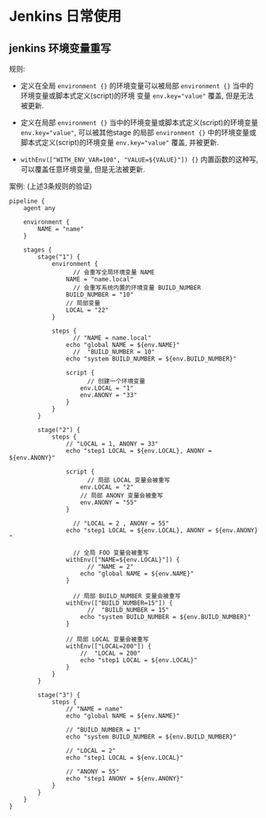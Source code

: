 # Jenkins 日常使用

## jenkins 环境变量重写

规则:

- 定义在全局 `environment {}` 的环境变量可以被局部 `environment {}` 当中的环境变量或脚本式定义(script)的环境
变量 `env.key="value"` 覆盖, 但是无法被更新.

- 定义在局部 `environment {}` 当中的环境变量或脚本式定义(script)的环境变量 `env.key="value"`, 可以被其他stage
的局部 `environment {}` 中的环境变量或脚本式定义(script)的环境变量 `env.key="value"` 覆盖, 并被更新.

- `withEnv(["WITH_ENV_VAR=100", "VALUE=${VALUE}"]) {}` 内置函数的这种写, 可以覆盖任意环境变量, 但是无法被更新.


案例: (上述3条规则的验证)

```
pipeline {
    agent any

    environment {
        NAME = "name"
    }

    stages {
        stage("1") {
            environment {
                  // 会重写全局环境变量 NAME
                NAME = "name.local" 
                  // 会重写系统内置的环境变量 BUILD_NUMBER
                BUILD_NUMBER = "10"
                // 局部变量
                LOCAL = "22"
            }

            steps {
                  // "NAME = name.local"
                echo "global NAME = ${env.NAME}" 
                  //  "BUILD_NUMBER = 10"
                echo "system BUILD_NUMBER = ${env.BUILD_NUMBER}" 

                script {
                      // 创建一个环境变量
                    env.LOCAL = "1" 
                    env.ANONY = "33"
                }
            }
        }

        stage("2") {
            steps {
                // "LOCAL = 1, ANONY = 33"
                echo "step1 LOCAL = ${env.LOCAL}, ANONY = ${env.ANONY}" 
                
                script {
                      // 局部 LOCAL 变量会被重写
                    env.LOCAL = "2" 
                    // 局部 ANONY 变量会被重写
                    env.ANONY = "55"
                }

                  // "LOCAL = 2 , ANONY = 55"
                echo "step1 LOCAL = ${env.LOCAL}, ANONY = ${env.ANONY} " 

                  // 全局 FOO 变量会被重写
                withEnv(["NAME=${env.LOCAL}"]) { 
                      // "NAME = 2"
                    echo "global NAME = ${env.NAME}" 
                }

                  // 局部 BUILD_NUMBER 变量会被重写
                withEnv(["BUILD_NUMBER=15"]) {
                      //  "BUILD_NUMBER = 15"
                    echo "system BUILD_NUMBER = ${env.BUILD_NUMBER}"
                }

                // 局部 LOCAL 变量会被重写
                withEnv(["LOCAL=200"]) {
                    //  "LOCAL = 200"
                    echo "step1 LOCAL = ${env.LOCAL}"
                }
            }
        }
    
        stage("3") {
            steps {
                // "NAME = name"
                echo "global NAME = ${env.NAME}" 
                
                // "BUILD_NUMBER = 1"
                echo "system BUILD_NUMBER = ${env.BUILD_NUMBER}"
                 
                // "LOCAL = 2"
                echo "step1 LOCAL = ${env.LOCAL}"

                // "ANONY = 55"
                echo "step1 ANONY = ${env.ANONY}"
            }
        }
    }
}
```
